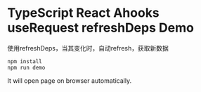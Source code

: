 TypeScript React Ahooks useRequest refreshDeps Demo
=================================

使用refreshDeps，当其变化时，自动refresh，获取新数据

```
npm install
npm run demo
```

It will open page on browser automatically.
